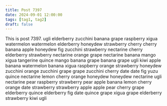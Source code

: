 ```yaml
---
title: Post 7397
date: 2024-09-01 12:00:00
tags: [tag1, tag2]
draft: false
---
```

This is post 7397.
ugli
elderberry
zucchini
banana
grape
raspberry
xigua
watermelon
watermelon
elderberry
honeydew
strawberry
cherry
cherry
banana
apple
honeydew
fig
zucchini
strawberry
nectarine
cherry
elderberry
strawberry
nectarine
orange
grape
nectarine
banana
mango
xigua
tangerine
quince
mango
banana
grape
banana
grape
ugli
kiwi
apple
banana
watermelon
banana
xigua
raspberry
orange
strawberry
honeydew
zucchini
orange
zucchini
grape
grape
zucchini
cherry
date
date
fig
yuzu
quince
nectarine
lemon
cherry
orange
honeydew
honeydew
nectarine
ugli
nectarine
pear
raspberry
strawberry
pear
apple
banana
lemon
cherry
orange
date
strawberry
strawberry
apple
apple
pear
cherry
grape
elderberry
quince
elderberry
fig
date
quince
grape
xigua
grape
elderberry
strawberry
kiwi
ugli
